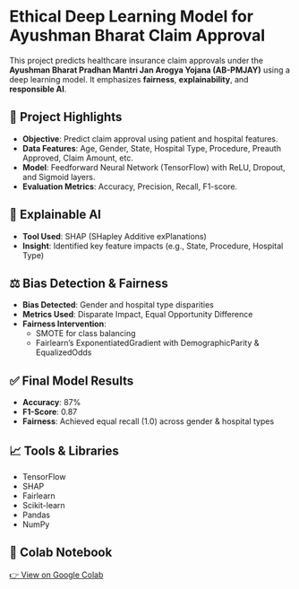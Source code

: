# Ethical Deep Learning Model for Ayushman Bharat Claim Approval

This project predicts healthcare insurance claim approvals under the **Ayushman Bharat Pradhan Mantri Jan Arogya Yojana (AB-PMJAY)** using a deep learning model. It emphasizes **fairness**, **explainability**, and **responsible AI**.

## 🚀 Project Highlights

- **Objective**: Predict claim approval using patient and hospital features.
- **Data Features**: Age, Gender, State, Hospital Type, Procedure, Preauth Approved, Claim Amount, etc.
- **Model**: Feedforward Neural Network (TensorFlow) with ReLU, Dropout, and Sigmoid layers.
- **Evaluation Metrics**: Accuracy, Precision, Recall, F1-score.

## 🧠 Explainable AI

- **Tool Used**: SHAP (SHapley Additive exPlanations)
- **Insight**: Identified key feature impacts (e.g., State, Procedure, Hospital Type)

## ⚖️ Bias Detection & Fairness

- **Bias Detected**: Gender and hospital type disparities
- **Metrics Used**: Disparate Impact, Equal Opportunity Difference
- **Fairness Intervention**:
  - SMOTE for class balancing
  - Fairlearn’s ExponentiatedGradient with DemographicParity & EqualizedOdds

## ✅ Final Model Results

- **Accuracy**: 87%
- **F1-Score**: 0.87
- **Fairness**: Achieved equal recall (1.0) across gender & hospital types

## 📈 Tools & Libraries

- TensorFlow
- SHAP
- Fairlearn
- Scikit-learn
- Pandas
- NumPy

## 📎 Colab Notebook

[👉 View on Google Colab](https://colab.research.google.com/drive/1MvtrrtM2tH6clh2VWIdxnV1hrXGcQl6D?usp=sharing)
